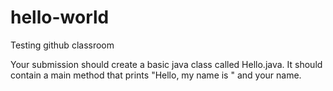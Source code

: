 # hello-world
Testing github classroom

Your submission should create a basic java class called Hello.java. It should contain a main method that prints "Hello, my name is " and your name.
